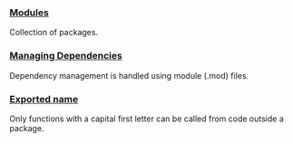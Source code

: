 ### [Modules](https://go.dev/doc/modules/developing)

Collection of packages.

### [Managing Dependencies](https://go.dev/doc/modules/managing-dependencies#naming_module)

Dependency management is handled using module (.mod) files.

### [Exported name](https://go.dev/tour/basics/3)

Only functions with a capital first letter can be called from code outside a package.

